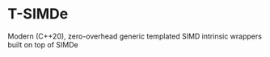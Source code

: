 # T-SIMDe
Modern (C++20), zero-overhead generic templated SIMD intrinsic wrappers built on top of SIMDe

